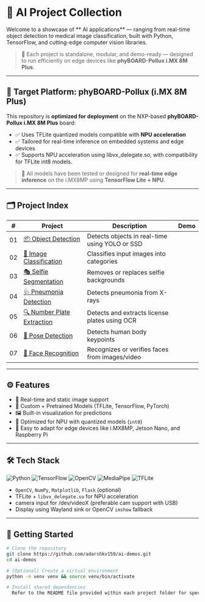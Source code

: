 # 🤖 AI Project Collection

Welcome to a showcase of ** AI applications** — ranging from real-time object detection to medical image classification, built with Python, TensorFlow, and cutting-edge computer vision libraries.  

> 🚀 Each project is standalone, modular, and demo-ready — designed to run efficiently on edge devices like **phyBOARD-Pollux i.MX 8M Plus**.

---

## 🧭 Target Platform: phyBOARD-Pollux (i.MX 8M Plus)

This repository is **optimized for deployment** on the NXP-based **phyBOARD-Pollux i.MX 8M Plus** board:

- ✅ Uses TFLite quantized models compatible with **NPU acceleration**
- ✅ Tailored for real-time inference on embedded systems and edge devices
- ✅ Supports NPU acceleration using libvx_delegate.so, with compatibility for TFLite int8 models.

> 🧠 All models have been tested or designed for **real-time edge inference** on the i.MX8MP using **TensorFlow Lite + NPU**.

---

## 🗂️ Project Index

| # | Project | Description | Demo |
|--|---------|-------------|------|
| 01 | [📦 Object Detection](./01-object_detection) | Detects objects in real-time using YOLO or SSD
| 02 | [🧠 Image Classification](./02-image_classification) | Classifies input images into categories
| 03 | [🎭 Selfie Segmentation](./03-selfie-segmenter) | Removes or replaces selfie backgrounds 
| 04 | [🩺 Pneumonia Detection](./04-pneumonia) | Detects pneumonia from X-rays
| 05 | [🔍 Number Plate Extraction](./05-numberplate_extraction) | Detects and extracts license plates using OCR
| 06 | [🕺 Pose Detection](./06-pose_detection) | Detects human body keypoints
| 07 | [👤 Face Recognition](./07-face_recognition) | Recognizes or verifies faces from images/video 

---

## ⚙️ Features

- 📸 Real-time and static image support
- 🧠 Custom + Pretrained Models (TFLite, TensorFlow, PyTorch)
- 🖼️ Built-in visualization for predictions
- 🧩 Optimized for NPU with quantized models (`int8`)
- 🔧 Easy to adapt for edge devices like i.MX8MP, Jetson Nano, and Raspberry Pi

---

## 🛠️ Tech Stack

![Python](https://img.shields.io/badge/Python-3.8%2B-blue)
![TensorFlow](https://img.shields.io/badge/TensorFlow-2.x-orange)
![OpenCV](https://img.shields.io/badge/OpenCV-4.x-lightgrey)
![MediaPipe](https://img.shields.io/badge/MediaPipe-AI-green)
![TFLite](https://img.shields.io/badge/TFLite-Quantized-yellow)

- `OpenCV`, `NumPy`, `Matplotlib`, `Flask` (optional)
- TFLite + `libvx_delegate.so` for NPU acceleration
- camera input for /dev/videoX (preferable cam support with USB)
- Display using Wayland sink or OpenCV `imshow` fallback

---

## 🚀 Getting Started

```bash
# Clone the repository
git clone https://github.com/adarshkv159/ai-demos.git
cd ai-demos

# (Optional) Create a virtual environment
python -m venv venv && source venv/bin/activate

# Install shared dependencies
  Refer to the README file provided within each project folder for specific instructions.

